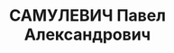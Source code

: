 ---
title: САМУЛЕВИЧ Павел Александрович
description: "Род. в 1887, г. Каменец-Подольский, Подольская губ. \n  Приговор: 26.10.1937\
  \ – ВМН"
---